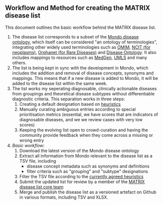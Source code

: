 ## Workflow and Method for creating the MATRIX disease list

This document outlines the basic workflow behind the MATRIX disease list.

1. The disease list corresponds to a subset of the [Mondo disease ontology](https://github.com/monarch-initiative/mondo), which itself can be considered "an ontology of terminologies", integrating other widely used terminologies such as [OMIM](https://omim.org/), [NCIT (for neoplasms)](https://github.com/NCI-Thesaurus/thesaurus-obo-edition), [Orphanet (for Rare Diseases)](https://www.orpha.net/) and [Disease Ontology](https://disease-ontology.org/). It also includes mappings to resources such as [MedGen](https://www.ncbi.nlm.nih.gov/medgen), [UMLS](https://www.nlm.nih.gov/research/umls/index.html) and many others.
1. The list is being kept in sync with the development in Mondo, which includes the addition and removal of disease concepts, synonyms and mappings. This means that if a new disease is added to Mondo, it will be added to the disease list within the same week.
1. The list works my seperating diagnosable, clinically actionable diseases from groupings and theoretical disease subtypes without differentiable diagnostic criteria. This separation works in three steps:
    1. Creating a default designation based on [heuristics](filtering.md)
    1. Manually curating ambiguous entries according to special prioritisation metrics (essential, we have scores that are indicators of diagnosable diseases, and we we review cases with very low scores)
    1. Keeping the evolving list open to crowd-curation and having the community provide feedback when they come across a missing or wrong entry
1. _Basic workflow_:
    1. Download the latest version of the Mondo disease ontology
    1. Extract all information from Mondo relevant to the disease list as a TSV file, including
        - disease concept metadata such as synonyms and definitions
        - filter criteria such as "grouping" and "subtype" designations
    1. Filter the TSV file according to the [currently agreed heuristics](filtering.md)
    1. Submit the updated list for review by a member of the [MATRIX disease list core team](index.md)
    1. Merge and publish the disease list as a versioned artefact on Github in various formats, including TSV and XLSX.

